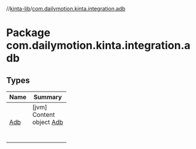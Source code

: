 //[kinta-lib](../../index.md)/[com.dailymotion.kinta.integration.adb](index.md)



# Package com.dailymotion.kinta.integration.adb  


## Types  
  
|  Name |  Summary | 
|---|---|
| <a name="com.dailymotion.kinta.integration.adb/Adb///PointingToDeclaration/"></a>[Adb](-adb/index.md)| <a name="com.dailymotion.kinta.integration.adb/Adb///PointingToDeclaration/"></a>[jvm]  <br>Content  <br>object [Adb](-adb/index.md)  <br><br><br>|

